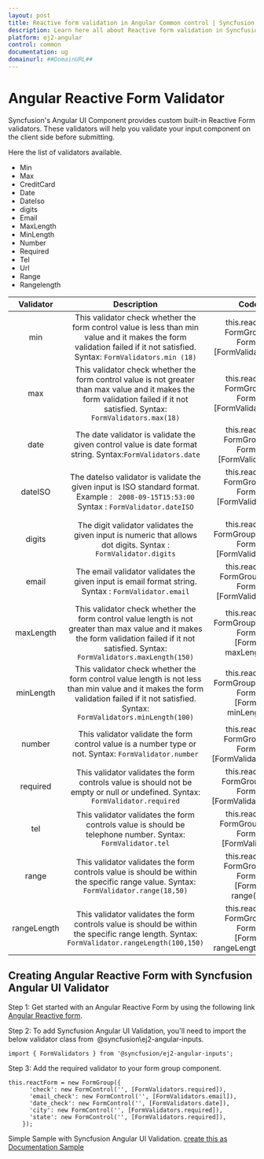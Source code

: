 ```yaml
---
layout: post
title: Reactive form validation in Angular Common control | Syncfusion
description: Learn here all about Reactive form validation in Syncfusion Angular Common control of Syncfusion Essential JS 2 and more.
platform: ej2-angular
control: common
documentation: ug
domainurl: ##DomainURL##
---
```


# Angular Reactive Form Validator

Syncfusion's Angular UI Component provides custom built-in Reactive Form validators. These validators will help you validate your input component on the client side before submitting.

Here the list of validators available.

* Min
* Max
* CreditCard
* Date
* DateIso
* digits
* Email
* MaxLength
* MinLength
* Number
* Required
* Tel
* Url
* Range
* Rangelength

|    Validator        |    Description                    |    Code Snippet              |
|:---------------------:|:---------------------------------:|:----------------------------:|
|    min              | This validator check whether the form control value is less than min value and it makes the form validation failed if it not satisfied.     Syntax: `FormValidators.min (18)`  | this.reactForm = new FormGroup({`age`: new FormControl('', [FormValidators.min(8)]) });        |
|    max              | This validator check whether the form control value is not greater than max value and it makes the form validation failed if it not satisfied. Syntax: `FormValidators.max(18)`  | this.reactForm = new FormGroup({`age`: new FormControl('', [FormValidators.max(8)])});       |
|   date              | The date validator is validate the given control value is date format string. Syntax:`FormValidators.date`  | this.reactForm = new FormGroup({ `dob`: new FormControl('', [FormValidators.date]) });   | 
|   dateISO           | The dateIso validator is validate the given input is ISO standard format. Example : ` 2008-09-15T15:53:00` Syntax : `FormValidator.dateISO` |	this.reactForm = new FormGroup({ `dob`: new FormControl('', [FormValidators.dateISO]) });   | 
|   digits            | The digit validator validates the given input is numeric that allows dot digits. Syntax : ` FormValidator.digits `   | this.reactForm = new FormGroup({ `currency`: new FormControl('', [FormValidators.digits]) });  |
|   email              | The email validator validates the given input is email format string. Syntax : `FormValidator.email`  | this.reactForm = new FormGroup({ `email`: new FormControl('', [FormValidators.email]) });  |
|   maxLength   | This validator check whether the form control value length is not greater than max value and it makes the form validation failed if it not satisfied. Syntax: `FormValidators.maxLength(150)` | this.reactForm = new FormGroup({ `comments`: new FormControl('', [FormValidators. maxLength(150)]) }); |
|   minLength   | This validator check whether the form control value length is not less than min value and it makes the form validation failed if it not satisfied. Syntax: `FormValidators.minLength(100)` | this.reactForm = new FormGroup({ `comments`: new FormControl('', [FormValidators. minLength(100)])});  |
|   number  | This validator validate the form control value is a number type or not. Syntax: `FormValidator.number`  | this.reactForm = new FormGroup({ `age`: new FormControl('', [FormValidators. number])});   |
|   required    | This validator validates the form controls value is should not be empty or null or undefined. Syntax: `FormValidator.required`  | this.reactForm = new FormGroup({ `name`: new FormControl('', [FormValidators.required])});  |
|   tel | This validator validates the form controls value is should be telephone number. Syntax: `FormValidator.tel` | this.reactForm = new FormGroup({ `Phone`: new FormControl('', [FormValidators. tel])}); |
|   range   | This validator validates the form controls value is should be within the specific range value. Syntax: `FormValidator.range(18,50)` | this.reactForm = new FormGroup({ `age`: new FormControl('', [FormValidators. range(18,50)]) });    |
|   rangeLength | This validator validates the form controls value is should be within the specific range length. Syntax: `FormValidator.rangeLength(100,150)`    | this.reactForm = new FormGroup({`age`: new FormControl('', [FormValidators. rangeLength(100,150)]) });  ||

## Creating Angular Reactive Form with Syncfusion Angular UI Validator

Step 1: Get started with an Angular Reactive Form by using the following link [Angular Reactive form](https://angular.io/guide/reactive-forms).

Step 2: To add Syncfusion Angular UI Validation, you'll need to import the below validator class from  @syncfusion\ej2-angular-inputs.

```
import { FormValidators } from '@syncfusion/ej2-angular-inputs';
```
Step 3:  Add the required validator to your form group component.

```
this.reactForm = new FormGroup({
      'check': new FormControl('', [FormValidators.required]),
      'email_check': new FormControl('', [FormValidators.email]),
      'date_check': new FormControl('', [FormValidators.date]),
      'city': new FormControl('', [FormValidators.required]),
      'state': new FormControl('', [FormValidators.required]),
    });
```
Simple Sample with Syncfusion Angular UI Validation.
[create this as Documentation Sample](https://stackblitz.com/edit/angular-emxs2p?file=default.component.ts)
